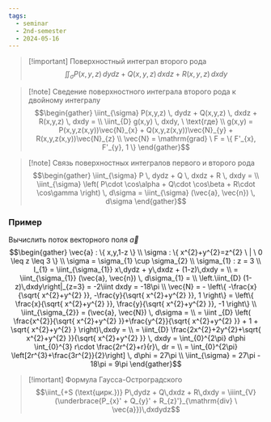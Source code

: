 ```yaml
---
tags:
  - seminar
  - 2nd-semester
  - 2024-05-16
---
```


> [!important] Поверхностный интеграл второго рода
> $$\iint_{\sigma} P(x,y,z) \, dydz + Q(x,y,z) \, dxdz + R(x,y,z) \, dxdy$$

 > [!note] Сведение поверхностного интеграла второго рода к двойному интегралу
> $$\begin{gather}
> \iint_{\sigma} P(x,y,z) \, dydz + Q(x,y,z) \, dxdz + R(x,y,z) \, dxdy = \\
> \iint_{D} g(x,y) \, dxdy, \ \text{где} \\
> g(x,y) = P(x,y,z(x,y))\vec{N}_{x} + Q(x,y,z(x,y))\vec{N}_{y} + R(x,y,z(x,y))\vec{N}_{z} \\
> \vec{N} = \mathrm{grad} \ F = \{ F'_{x}, F'_{y}, 1 \}
> \end{gather}$$

> [!note] Связь поверхностных интегралов первого и второго рода
> $$\begin{gather}
> \iint_{\sigma} P \, dydz + Q \, dxdz + R \, dxdy = \\
> \iint_{\sigma} \left( P\cdot \cos\alpha + Q\cdot \cos\beta + R\cdot \cos\gamma \right) \, d\sigma = \iint_{\sigma} (\vec{a}, \vec{n}) \, d\sigma
> \end{gather}$$

### Пример

Вычислить поток векторного поля $\vec{a}$ 
$$\begin{gather}
\vec{a} : \{ x,y,1-z \} \\
\sigma : \{ x^{2}+y^{2}=z^{2} \ | \ 0 \leq z \leq 3  \} \\
\sigma = \sigma_{1} \cup \sigma_{2} \\
\sigma_{1} : z = 3 \\
I_{1} = \iint_{\sigma_{1}} x\,dydz + y\,dxdz + (1-z)\,dxdy = \\
= \iint_{\sigma_{1}} (\vec{a}, \vec{n}) \, d\sigma_{1} = \\
\left.\iint_{D} (1-z)\,dxdy\right|_{z=3} = -2\iint dxdy = -18\pi \\
\vec{N} = - \left\{  -\frac{x}{\sqrt{ x^{2}+y^{2} }}, -\frac{y}{\sqrt{ x^{2}+y^{2} }}, 1  \right\} = \left\{  \frac{x}{\sqrt{ x^{2}+y^{2} }}, \frac{y}{\sqrt{ x^{2}+y^{2} }}, -1  \right\} \\
\iint_{\sigma_{2}} = (\vec{a}, \vec{N}) \, d\sigma = \\
= \iint _{D} \left( \frac{x^{2}}{\sqrt{ x^{2}+y^{2} }}+\frac{y^{2}}{\sqrt{ x^{2}+y^{2} }} + 1 + \sqrt{ x^{2}+y^{2} } \right)\,dxdy = \\
= \iint_{D} \frac{2x^{2}+2y^{2}+\sqrt{ x^{2}+y^{2} }}{\sqrt{ x^{2}+y^{2} }} \, dxdy = \int_{0}^{2\pi} d\phi \int_{0}^{3}  r\cdot \frac{2r^{2}+r}{r}\, dr = \\
= \int_{0}^{2\pi} \left[2r^{3}+\frac{3r^{2}}{2}\right] \, d\phi = 27\pi \\
\iint_{\sigma} = 27\pi - 18\pi = 9\pi
\end{gather}$$

> [!imortant] Формула Гаусса-Остроградского
> $$\iint_{+S (\text{цирк.})} P\,dydz + Q\,dxdz + R\,dxdy = \iiint_{V}(\underbrace{P_{x}' + Q_{y}' + R_{z}'}_{\mathrm{div} \ \vec{a}})\,dxdydz$$




